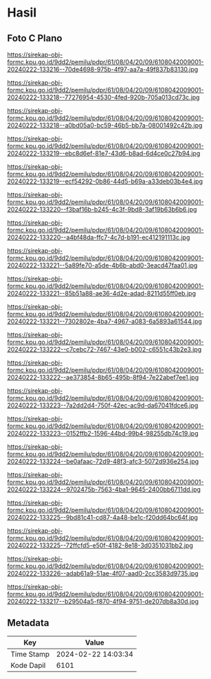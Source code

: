 # Hasil

## Foto C Plano

https://sirekap-obj-formc.kpu.go.id/9dd2/pemilu/pdpr/61/08/04/20/09/6108042009001-20240222-133216--70de4698-975b-4f97-aa7a-49f837b83130.jpg

https://sirekap-obj-formc.kpu.go.id/9dd2/pemilu/pdpr/61/08/04/20/09/6108042009001-20240222-133218--77276954-4530-4fed-920b-705a013cd73c.jpg

https://sirekap-obj-formc.kpu.go.id/9dd2/pemilu/pdpr/61/08/04/20/09/6108042009001-20240222-133218--a0bd05a0-bc59-46b5-bb7a-08001492c42b.jpg

https://sirekap-obj-formc.kpu.go.id/9dd2/pemilu/pdpr/61/08/04/20/09/6108042009001-20240222-133219--ebc8d6ef-81e7-43d6-b8ad-6d4ce0c27b94.jpg

https://sirekap-obj-formc.kpu.go.id/9dd2/pemilu/pdpr/61/08/04/20/09/6108042009001-20240222-133219--ecf54292-0b86-44d5-b69a-a33deb03b4e4.jpg

https://sirekap-obj-formc.kpu.go.id/9dd2/pemilu/pdpr/61/08/04/20/09/6108042009001-20240222-133220--f3baf16b-b245-4c3f-9bd8-3af19b63b6b6.jpg

https://sirekap-obj-formc.kpu.go.id/9dd2/pemilu/pdpr/61/08/04/20/09/6108042009001-20240222-133220--a4bf48da-ffc7-4c7d-b191-ec412191113c.jpg

https://sirekap-obj-formc.kpu.go.id/9dd2/pemilu/pdpr/61/08/04/20/09/6108042009001-20240222-133221--5a89fe70-a5de-4b6b-abd0-3eacd47faa01.jpg

https://sirekap-obj-formc.kpu.go.id/9dd2/pemilu/pdpr/61/08/04/20/09/6108042009001-20240222-133221--85b51a88-ae36-4d2e-adad-8211d55ff0eb.jpg

https://sirekap-obj-formc.kpu.go.id/9dd2/pemilu/pdpr/61/08/04/20/09/6108042009001-20240222-133221--7302802e-4ba7-4967-a083-6a5893a61544.jpg

https://sirekap-obj-formc.kpu.go.id/9dd2/pemilu/pdpr/61/08/04/20/09/6108042009001-20240222-133222--c7cebc72-7467-43e0-b002-c6551c43b2e3.jpg

https://sirekap-obj-formc.kpu.go.id/9dd2/pemilu/pdpr/61/08/04/20/09/6108042009001-20240222-133222--ae373854-8b65-495b-8f94-7e22abef7ee1.jpg

https://sirekap-obj-formc.kpu.go.id/9dd2/pemilu/pdpr/61/08/04/20/09/6108042009001-20240222-133223--7a2dd2d4-750f-42ec-ac9d-da67041fdce6.jpg

https://sirekap-obj-formc.kpu.go.id/9dd2/pemilu/pdpr/61/08/04/20/09/6108042009001-20240222-133223--0152ffb2-1596-44bd-99b4-98255db74c19.jpg

https://sirekap-obj-formc.kpu.go.id/9dd2/pemilu/pdpr/61/08/04/20/09/6108042009001-20240222-133224--be0afaac-72d9-48f3-afc3-5072d936e254.jpg

https://sirekap-obj-formc.kpu.go.id/9dd2/pemilu/pdpr/61/08/04/20/09/6108042009001-20240222-133224--9702475b-7563-4ba1-9645-2400bb6711dd.jpg

https://sirekap-obj-formc.kpu.go.id/9dd2/pemilu/pdpr/61/08/04/20/09/6108042009001-20240222-133225--9bd81c41-cd87-4a48-be1c-f20dd64bc64f.jpg

https://sirekap-obj-formc.kpu.go.id/9dd2/pemilu/pdpr/61/08/04/20/09/6108042009001-20240222-133225--72ffcfd5-e50f-4182-8e18-3d0351031bb2.jpg

https://sirekap-obj-formc.kpu.go.id/9dd2/pemilu/pdpr/61/08/04/20/09/6108042009001-20240222-133226--adab61a9-51ae-4f07-aad0-2cc3583d9735.jpg

https://sirekap-obj-formc.kpu.go.id/9dd2/pemilu/pdpr/61/08/04/20/09/6108042009001-20240222-133217--b29504a5-f870-4f94-9751-de207db8a30d.jpg


## Metadata

| Key        | Value               |
| ---------- | ------------------- |
| Time Stamp | 2024-02-22 14:03:34 |
| Kode Dapil | 6101                |



